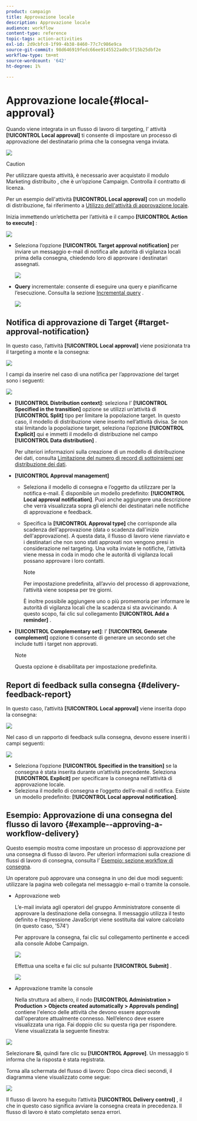 ```yaml
---
product: campaign
title: Approvazione locale
description: Approvazione locale
audience: workflow
content-type: reference
topic-tags: action-activities
exl-id: 2d9cbfc8-1f99-4b38-8460-77c7c986e9ca
source-git-commit: 98d646919fedc66ee9145522ad0c5f15b25dbf2e
workflow-type: tm+mt
source-wordcount: '642'
ht-degree: 1%

---
```


# Approvazione locale{#local-approval}

Quando viene integrata in un flusso di lavoro di targeting, l’ attività **[!UICONTROL Local approval]** ti consente di impostare un processo di approvazione del destinatario prima che la consegna venga inviata.

![](assets/local_validation_0.png)

>[!CAUTION]
>
>Per utilizzare questa attività, è necessario aver acquistato il modulo Marketing distribuito , che è un’opzione Campaign. Controlla il contratto di licenza.

Per un esempio dell&#39;attività **[!UICONTROL Local approval]** con un modello di distribuzione, fai riferimento a [Utilizzo dell&#39;attività di approvazione locale](../../workflow/using/using-the-local-approval-activity.md).

Inizia immettendo un’etichetta per l’attività e il campo **[!UICONTROL Action to execute]** :

![](assets/local_validation_1.png)

* Seleziona l’opzione **[!UICONTROL Target approval notification]** per inviare un messaggio e-mail di notifica alle autorità di vigilanza locali prima della consegna, chiedendo loro di approvare i destinatari assegnati.

   ![](assets/local_validation_intro_2.png)

* **Query** incrementale: consente di eseguire una query e pianificarne l’esecuzione. Consulta la sezione [Incremental query](../../workflow/using/incremental-query.md) .

   ![](assets/local_validation_intro_3.png)

## Notifica di approvazione di Target {#target-approval-notification}

In questo caso, l’attività **[!UICONTROL Local approval]** viene posizionata tra il targeting a monte e la consegna:

![](assets/local_validation_2.png)

I campi da inserire nel caso di una notifica per l’approvazione del target sono i seguenti:

![](assets/local_validation_3.png)

* **[!UICONTROL Distribution context]**: seleziona l’ **[!UICONTROL Specified in the transition]** opzione se utilizzi un’attività di  **[!UICONTROL Split]** tipo per limitare la popolazione target. In questo caso, il modello di distribuzione viene inserito nell’attività divisa. Se non stai limitando la popolazione target, seleziona l’opzione **[!UICONTROL Explicit]** qui e immetti il modello di distribuzione nel campo **[!UICONTROL Data distribution]** .

   Per ulteriori informazioni sulla creazione di un modello di distribuzione dei dati, consulta [Limitazione del numero di record di sottoinsiemi per distribuzione dei dati](../../workflow/using/split.md#limiting-the-number-of-subset-records-per-data-distribution).

* **[!UICONTROL Approval management]**

   * Seleziona il modello di consegna e l’oggetto da utilizzare per la notifica e-mail. È disponibile un modello predefinito: **[!UICONTROL Local approval notification]**. Puoi anche aggiungere una descrizione che verrà visualizzata sopra gli elenchi dei destinatari nelle notifiche di approvazione e feedback.
   * Specifica la **[!UICONTROL Approval type]** che corrisponde alla scadenza dell&#39;approvazione (data o scadenza dall&#39;inizio dell&#39;approvazione). A questa data, il flusso di lavoro viene riavviato e i destinatari che non sono stati approvati non vengono presi in considerazione nel targeting. Una volta inviate le notifiche, l’attività viene messa in coda in modo che le autorità di vigilanza locali possano approvare i loro contatti.

      >[!NOTE]
      >
      >Per impostazione predefinita, all’avvio del processo di approvazione, l’attività viene sospesa per tre giorni.

      È inoltre possibile aggiungere uno o più promemoria per informare le autorità di vigilanza locali che la scadenza si sta avvicinando. A questo scopo, fai clic sul collegamento **[!UICONTROL Add a reminder]** .

* **[!UICONTROL Complementary set]**: l’ **[!UICONTROL Generate complement]** opzione ti consente di generare un secondo set che include tutti i target non approvati.

   >[!NOTE]
   >
   >Questa opzione è disabilitata per impostazione predefinita.

## Report di feedback sulla consegna {#delivery-feedback-report}

In questo caso, l’attività **[!UICONTROL Local approval]** viene inserita dopo la consegna:

![](assets/local_validation_4.png)

Nel caso di un rapporto di feedback sulla consegna, devono essere inseriti i campi seguenti:

![](assets/local_validation_workflow_4.png)

* Seleziona l’opzione **[!UICONTROL Specified in the transition]** se la consegna è stata inserita durante un’attività precedente. Seleziona **[!UICONTROL Explicit]** per specificare la consegna nell’attività di approvazione locale.
* Seleziona il modello di consegna e l’oggetto dell’e-mail di notifica. Esiste un modello predefinito: **[!UICONTROL Local approval notification]**.

## Esempio: Approvazione di una consegna del flusso di lavoro {#example--approving-a-workflow-delivery}

Questo esempio mostra come impostare un processo di approvazione per una consegna di flusso di lavoro. Per ulteriori informazioni sulla creazione di flussi di lavoro di consegna, consulta l’ [Esempio: sezione workflow di consegna](../../workflow/using/delivery.md#example--delivery-workflow).

Un operatore può approvare una consegna in uno dei due modi seguenti: utilizzare la pagina web collegata nel messaggio e-mail o tramite la console.

* Approvazione web

   L’e-mail inviata agli operatori del gruppo Amministratore consente di approvare la destinazione della consegna. Il messaggio utilizza il testo definito e l’espressione JavaScript viene sostituita dal valore calcolato (in questo caso, &#39;574&#39;)

   Per approvare la consegna, fai clic sul collegamento pertinente e accedi alla console Adobe Campaign.

   ![](assets/new-workflow-valid-webaccess.png)

   Effettua una scelta e fai clic sul pulsante **[!UICONTROL Submit]** .

   ![](assets/new-workflow-valid-webaccess-confirm.png)

* Approvazione tramite la console

   Nella struttura ad albero, il nodo **[!UICONTROL Administration > Production > Objects created automatically > Approvals pending]** contiene l&#39;elenco delle attività che devono essere approvate dall&#39;operatore attualmente connesso. Nell’elenco deve essere visualizzata una riga. Fai doppio clic su questa riga per rispondere. Viene visualizzata la seguente finestra:

![](assets/new-workflow-7.png)

Selezionare **Sì**, quindi fare clic su **[!UICONTROL Approve]**. Un messaggio ti informa che la risposta è stata registrata.

Torna alla schermata del flusso di lavoro: Dopo circa dieci secondi, il diagramma viene visualizzato come segue:

![](assets/new-workflow-8.png)

Il flusso di lavoro ha eseguito l’attività **[!UICONTROL Delivery control]** , il che in questo caso significa avviare la consegna creata in precedenza. Il flusso di lavoro è stato completato senza errori.
